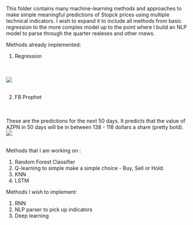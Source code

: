 This folder contains many machine-learning methods and approaches to make simple meaningful predictions of Stopck prices using multiple technical indicators. I wish to expand it to include all methods from basic regression to the more complex model up to the point where I build an NLP model to parse through the quarter realeses and other rnews. 

Methods already implemented:

1. Regression
<br />
<br />
<image src = "regression.png" />
<br />
<br />

2. FB Prophet 
<br />
<br />
These are the predictions for the next 50 days. It predicts that the value of AZPN in 50 days will be in between 138 - 118 dollars a share (pretty bold). 
<image src = "fb.png" />
<br />
<br />

Methods that I am working on :
1. Random Forest Classifier
2. Q-learning to simple make a simple choice - Buy, Sell or Hold.
3. KNN 
4. LSTM

Methods I wish to implement: 
1. RNN
2. NLP parser to pick up indicators
3. Deep learning

